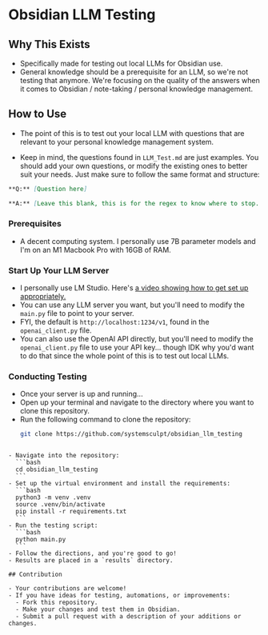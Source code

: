 # Obsidian LLM Testing

## Why This Exists

- Specifically made for testing out local LLMs for Obsidian use.
- General knowledge should be a prerequisite for an LLM, so we're not testing that anymore. We're focusing on the quality of the answers when it comes to Obsidian / note-taking / personal knowledge management.

## How to Use

- The point of this is to test out your local LLM with questions that are relevant to your personal knowledge management system.

- Keep in mind, the questions found in `LLM_Test.md` are just examples. You should add your own questions, or modify the existing ones to better suit your needs. Just make sure to follow the same format and structure:

```markdown
**Q:** [Question here]

**A:** [Leave this blank, this is for the regex to know where to stop. Confused? Just look at the examples in the file.]
```

### Prerequisites

- A decent computing system. I personally use 7B parameter models and I'm on an M1 Macbook Pro with 16GB of RAM.

### Start Up Your LLM Server

- I personally use LM Studio. Here's [a video showing how to get set up appropriately.](https://www.youtube.com/watch?v=SAKr008Z8NU)
- You can use any LLM server you want, but you'll need to modify the `main.py` file to point to your server.
- FYI, the default is `http://localhost:1234/v1`, found in the `openai_client.py` file.
- You can also use the OpenAI API directly, but you'll need to modify the `openai_client.py` file to use your API key... though IDK why you'd want to do that since the whole point of this is to test out local LLMs.

### Conducting Testing

- Once your server is up and running...
- Open up your terminal and navigate to the directory where you want to clone this repository.
- Run the following command to clone the repository:
  ```bash
  git clone https://github.com/systemsculpt/obsidian_llm_testing
  ```

````

- Navigate into the repository:
  ```bash
  cd obsidian_llm_testing
  ```
- Set up the virtual environment and install the requirements:
  ```bash
  python3 -m venv .venv
  source .venv/bin/activate
  pip install -r requirements.txt
  ```
- Run the testing script:
  ```bash
  python main.py
  ```
- Follow the directions, and you're good to go!
- Results are placed in a `results` directory.

## Contribution

- Your contributions are welcome!
- If you have ideas for testing, automations, or improvements:
  - Fork this repository.
  - Make your changes and test them in Obsidian.
  - Submit a pull request with a description of your additions or changes.
````
